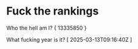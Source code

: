 # Fuck the rankings

Who the hell am I?
{ 13335850 }

What fucking year is it?
[ 2025-03-13T09:16:40Z ]
